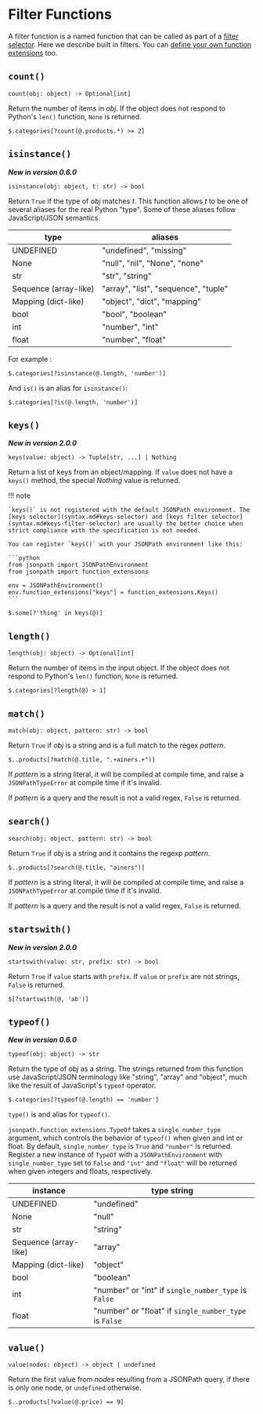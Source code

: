 # Filter Functions

A filter function is a named function that can be called as part of a [filter selector](syntax.md#filter-selector). Here we describe built in filters. You can [define your own function extensions](advanced.md#function-extensions) too.

## `count()`

```text
count(obj: object) -> Optional[int]
```

Return the number of items in _obj_. If the object does not respond to Python's `len()` function, `None` is returned.

```
$.categories[?count(@.products.*) >= 2]
```

## `isinstance()`

**_New in version 0.6.0_**

```text
isinstance(obj: object, t: str) -> bool
```

Return `True` if the type of _obj_ matches _t_. This function allows _t_ to be one of several aliases for the real Python "type". Some of these aliases follow JavaScript/JSON semantics.

| type                  | aliases                              |
| --------------------- | ------------------------------------ |
| UNDEFINED             | "undefined", "missing"               |
| None                  | "null", "nil", "None", "none"        |
| str                   | "str", "string"                      |
| Sequence (array-like) | "array", "list", "sequence", "tuple" |
| Mapping (dict-like)   | "object", "dict", "mapping"          |
| bool                  | "bool", "boolean"                    |
| int                   | "number", "int"                      |
| float                 | "number", "float"                    |

For example :

```
$.categories[?isinstance(@.length, 'number')]
```

And `is()` is an alias for `isinstance()`:

```
$.categories[?is(@.length, 'number')]
```

## `keys()`

**_New in version 2.0.0_**

```
keys(value: object) -> Tuple[str, ...] | Nothing
```

Return a list of keys from an object/mapping. If `value` does not have a `keys()` method, the special _Nothing_ value is returned.

!!! note

    `keys()` is not registered with the default JSONPath environment. The [keys selector](syntax.md#keys-selector) and [keys filter selector](syntax.md#keys-filter-selector) are usually the better choice when strict compliance with the specification is not needed.

    You can register `keys()` with your JSONPath environment like this:

    ```python
    from jsonpath import JSONPathEnvironment
    from jsonpath import function_extensions

    env = JSONPathEnvironment()
    env.function_extensions["keys"] = function_extensions.Keys()
    ```

```
$.some[?'thing' in keys(@)]
```

## `length()`

```text
length(obj: object) -> Optional[int]
```

Return the number of items in the input object. If the object does not respond to Python's `len()` function, `None` is returned.

```
$.categories[?length(@) > 1]
```

## `match()`

```text
match(obj: object, pattern: str) -> bool
```

Return `True` if _obj_ is a string and is a full match to the regex _pattern_.

```text
$..products[?match(@.title, ".+ainers.+")]
```

If _pattern_ is a string literal, it will be compiled at compile time, and raise a `JSONPathTypeError` at compile time if it's invalid.

If _pattern_ is a query and the result is not a valid regex, `False` is returned.

## `search()`

```text
search(obj: object, pattern: str) -> bool
```

Return `True` if _obj_ is a string and it contains the regexp _pattern_.

```text
$..products[?search(@.title, "ainers")]
```

If _pattern_ is a string literal, it will be compiled at compile time, and raise a `JSONPathTypeError` at compile time if it's invalid.

If _pattern_ is a query and the result is not a valid regex, `False` is returned.

## `startswith()`

**_New in version 2.0.0_**

```
startswith(value: str, prefix: str) -> bool
```

Return `True` if `value` starts with `prefix`. If `value` or `prefix` are not strings, `False` is returned.

```
$[?startswith(@, 'ab')]
```

## `typeof()`

**_New in version 0.6.0_**

```text
typeof(obj: object) -> str
```

Return the type of _obj_ as a string. The strings returned from this function use JavaScript/JSON terminology like "string", "array" and "object", much like the result of JavaScript's `typeof` operator.

```
$.categories[?typeof(@.length) == 'number']
```

`type()` is and alias for `typeof()`.

`jsonpath.function_extensions.TypeOf` takes a `single_number_type` argument, which controls the behavior of `typeof()` when given and int or float. By default, `single_number_type` is `True` and `"number"` is returned. Register a new instance of `TypeOf` with a `JSONPathEnvironment` with `single_number_type` set to `False` and `"int"` and `"float"` will be returned when given integers and floats, respectively.

| instance              | type string                                            |
| --------------------- | ------------------------------------------------------ |
| UNDEFINED             | "undefined"                                            |
| None                  | "null"                                                 |
| str                   | "string"                                               |
| Sequence (array-like) | "array"                                                |
| Mapping (dict-like)   | "object"                                               |
| bool                  | "boolean"                                              |
| int                   | "number" or "int" if `single_number_type` is `False`   |
| float                 | "number" or "float" if `single_number_type` is `False` |

## `value()`

```
value(nodes: object) -> object | undefined
```

Return the first value from _nodes_ resulting from a JSONPath query, if there is only one node, or `undefined` otherwise.

```text
$..products[?value(@.price) == 9]
```
